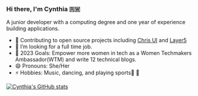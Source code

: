 ### Hi there, I'm Cynthia 🇷🇼 

A junior developer with a computing degree and one year of experience building applications.
 
- 🔭 Contributing to open source projects including [Chris UI](https://github.com/FNNDSC/ChRIS_ui) and [Layer5](https://github.com/meshery/meshery.io)
- 👯 I’m looking for a full time job.
- :goal_net: 2023 Goals: Empower more women in tech as a Women Techmakers Ambassador(WTM) and write 12 technical blogs. 
- 😄 Pronouns: She/Her
- ⚡ Hobbies: Music, dancing, and playing sports:basketball: :volleyball:

[![Cynthia's GitHub stats](https://github-readme-stats.vercel.app/api?username=ciradu2204&show_icons=true&theme=cobalt&count_private=true)](https://github.com/anuraghazra/github-readme-stats)


